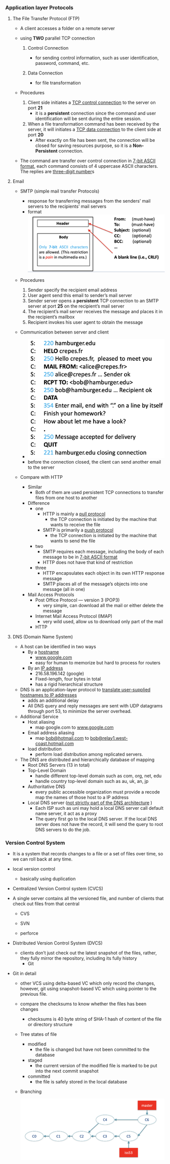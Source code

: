 ### Application layer Protocols

1. The File Transfer Protocol (FTP)

   - A client accesses a folder on a remote server

   - using **TWO** parallel TCP connection

     1. Control Connection
        - for sending control information, such as user identification, password, command, etc.

     2. Data Connection
        - for file transformation

   - Procedures

     1. Client side initiates a <u>TCP control connection</u> to the server on port **21**
        - it is a **persistent** connection since the command and user identification will be sent during the entire session.
     2. When a file transformation command has been received by the server, it will initiates a <u>TCP data connection</u> to the client side at port **20**
        - After exactly on file has been sent, the connection will be closed for saving resources purpose, so it is a **Non-Persistent** connection.

   - The command are transfer over control connection in <u>7-bit ASCII format</u>, each command consists of 4 uppercase ASCII characters. The replies are <u>three-digit number</u>s
2. Email

   - SMTP (simple mail transfer Protocols)

     - response for transferring messages from the senders’ mail servers to the recipients’ mail servers
     - format
       ![0F35C341-A2F3-4267-A6F8-0D93EABC9366](assets/0F35C341-A2F3-4267-A6F8-0D93EABC9366.png)
   - Procedures
     1. Sender specify the recipient email address
     2. User agent send this email to sender’s mail server
     3. Sender server opens a **persistent** TCP connection to an SMTP server at port **25** on the recipient’s mail server
     4. The recipient’s mail server receives the message and places it in the recipient’s mailbox
     5. Recipient invokes his user agent to obtain the message
   - Communication between server and client
     - ![6D6C419A-3A07-41B1-B812-3D2DBBAF88C8](assets/6D6C419A-3A07-41B1-B812-3D2DBBAF88C8.png)
     - before the connection closed, the client can send another email to the server
   - Compare with HTTP
     - Similar
       - Both of them are used persistent TCP connections to transfer files from one host to another
     - Difference
       - one
         - HTTP is mainly a <u>pull protocol</u>
           - the TCP connection is initiated by the machine that wants to receive the file
         - SMTP is primarily a <u>push protocol</u>
           - the TCP connection is initiated by the machine that wants to send the file
       - two
         - SMTP requires each message, including the body of each message to be in <u>7-bit ASCII format</u>
         - HTTP does not have that kind of restriction
       - three
         - HTTP encapsulates each object in its own HTTP response message
         - SMTP places all of the message’s objects into one message (all in one)
     - Mail Access Protocols
       - Post Office Protocol — version 3 (POP3)
         - very simple, can download all the mail or either delete the message
       - Internet Mail Access Protocol (IMAP)
         - very wild used, allow us to download only part of the mail
       - HTTP

3. DNS (Domain Name System)
   - A host can be identified in two ways
     - By a <u>hostname</u>
       - www.google.com
       - easy for human to memorize but hard to process for routers
     - By an <u>IP address</u>
       - 216.58.196.142 (google)
       - Fixed-length, four bytes in total
       - has a rigid hierarchical structure
   - DNS is an application-layer protocol to <u>translate user-supplied hostnames to IP addresses</u>
     - adds an additional delay
     - All DNS query and reply messages are sent with UDP datagrams through port 53, to minimize the server overhead.
   - Additional Service
     - Host aliasing
       - map google.com to www.google.com
     - Email address aliasing
       - map bob@hotmail.com to bob@relay1.west-coast.hotmail.com
     - load distribution
       - perform load distribution among replicated servers.
   - The DNS are distributed and hierarchically database of mapping
     - Root DNS Servers (13 in total)
     - Top-Level Domain
       - handle different top-level domain such as com, org, net, edu
       - handle country top-level domain such as au, uk, an, jp
     - Authoritative DNS
       - every public accessible organization must provide a recode map the names of those host to a IP address
     - Local DNS server (<u>not strictly part of the DNS architecture</u> )
       - Each ISP  such as uni may hold a local DNS server call default name server, it act as a proxy
       - The query first go to the local DNS server. If the local DNS server does not have the record, it will send the query to root DNS servers to do the job.



### Version Control System

- It is a system that records changes to a file or a set of files over time, so we can roll back at any time.

- local version control
  - basically using duplication

- Centralized Version Control system (CVCS)

- A single server contains all the versioned file, and number of clients that check out files from that central

  - CVS

  - SVN

  - perforce

- Distributed Version Control System (DVCS)
  - clients don’t just check out the latest snapshot of the files, rather, they fully mirror the repository, including its fully history
    - Git

- Git in detail
  - other VCS using delta-based VC which only record the changes, however, git using snapshot-based VC which using pointer to the previous file.

  - compare the checksums to know whether the  files has been changes

    - checksums is 40 byte string of SHA-1 hash of content of the file or directory structure

  - Tree states of file
    - modified 
      - the file is changed but have not been committed to the database
    - staged
      - the current version of the modified file is marked to be put into the next commit snapshot
    - committed
      - the file is safely stored in the local database

  - Branching

    ![image-20190319203854228](assets/image-20190319203854228.png)

